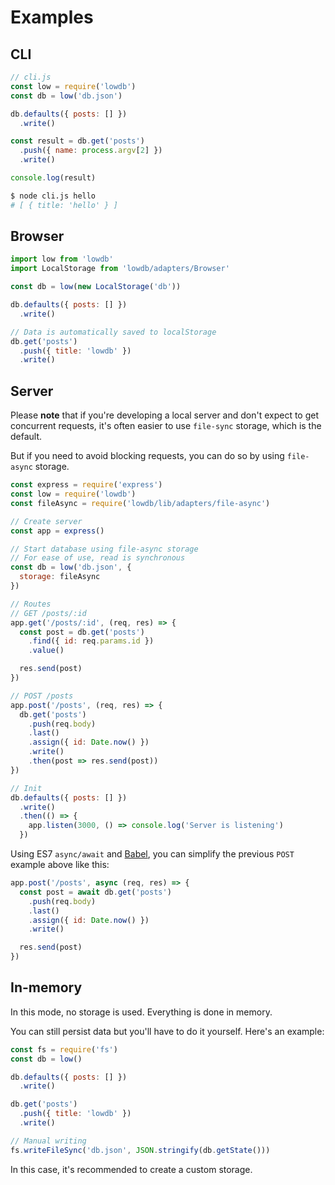 # Examples

## CLI

```js
// cli.js
const low = require('lowdb')
const db = low('db.json')

db.defaults({ posts: [] })
  .write()

const result = db.get('posts')
  .push({ name: process.argv[2] })
  .write()

console.log(result)
```

```sh
$ node cli.js hello
# [ { title: 'hello' } ]
```

## Browser

```js
import low from 'lowdb'
import LocalStorage from 'lowdb/adapters/Browser'

const db = low(new LocalStorage('db'))

db.defaults({ posts: [] })
  .write()

// Data is automatically saved to localStorage
db.get('posts')
  .push({ title: 'lowdb' })
  .write()
```

## Server

Please __note__ that if you're developing a local server and don't expect to get concurrent requests, it's often easier to use `file-sync` storage, which is the default.

But if you need to avoid blocking requests, you can do so by using `file-async` storage.

```js
const express = require('express')
const low = require('lowdb')
const fileAsync = require('lowdb/lib/adapters/file-async')

// Create server
const app = express()

// Start database using file-async storage
// For ease of use, read is synchronous
const db = low('db.json', {
  storage: fileAsync
})

// Routes
// GET /posts/:id
app.get('/posts/:id', (req, res) => {
  const post = db.get('posts')
    .find({ id: req.params.id })
    .value()

  res.send(post)
})

// POST /posts
app.post('/posts', (req, res) => {
  db.get('posts')
    .push(req.body)
    .last()
    .assign({ id: Date.now() })
    .write()
    .then(post => res.send(post))
})

// Init
db.defaults({ posts: [] })
  .write()
  .then(() => {
    app.listen(3000, () => console.log('Server is listening')
  })
```

Using ES7 `async/await` and [Babel](https://babeljs.io/), you can simplify the previous `POST` example above like this:

```js
app.post('/posts', async (req, res) => {
  const post = await db.get('posts')
    .push(req.body)
    .last()
    .assign({ id: Date.now() })
    .write()

  res.send(post)
})
```

## In-memory

In this mode, no storage is used. Everything is done in memory.

You can still persist data but you'll have to do it yourself. Here's an example:

```js
const fs = require('fs')
const db = low()

db.defaults({ posts: [] })
  .write()

db.get('posts')
  .push({ title: 'lowdb' })
  .write()

// Manual writing
fs.writeFileSync('db.json', JSON.stringify(db.getState()))
```

In this case, it's recommended to create a custom storage.
